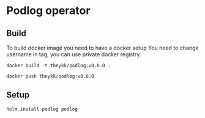 # Podlog operator


## Build
To build docker image you need to have a docker setup
You need to change username in tag, you can use private docker registry.

```
docker build -t theykk/podlog:v0.0.0 .

docker push theykk/podlog:v0.0.0
```

## Setup

```
helm install podlog podlog
```
